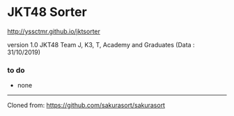 # JKT48 Sorter

http://yssctmr.github.io/jktsorter

version 1.0
JKT48 Team J, K3, T, Academy and Graduates (Data : 31/10/2019)


### to do

* none


------------------------------------
Cloned from: https://github.com/sakurasort/sakurasort
